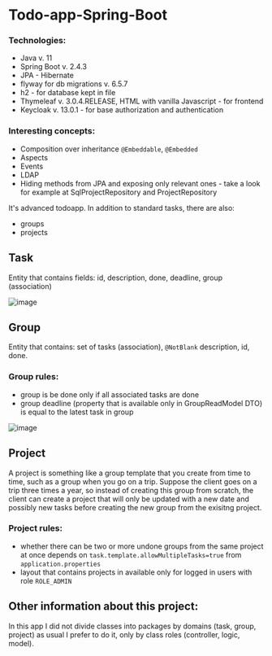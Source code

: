 # Todo-app-Spring-Boot

### Technologies:
* Java v. 11
* Spring Boot v. 2.4.3 
* JPA - Hibernate
* flyway for db migrations v. 6.5.7
* h2 - for database kept in file
* Thymeleaf v. 3.0.4.RELEASE, HTML with vanilla Javascript - for frontend
* Keycloak v. 13.0.1 - for base authorization and authentication


### Interesting concepts:
* Composition over inheritance `@Embeddable`, `@Embedded`
* Aspects
* Events
* LDAP
* Hiding methods from JPA and exposing only relevant ones - take a look for example at SqlProjectRepository and ProjectRepository


It's advanced todoapp. 
In addition to standard tasks, there are also:
* groups
* projects

## Task
Entity that contains fields: id, description, done, deadline, group (association)

![image](https://user-images.githubusercontent.com/71709330/163211568-3616b7c2-9d62-4b2c-bf8c-57e0c35bcf3c.png)


## Group
Entity that contains: set of tasks (association), `@NotBlank` description, id, done.
### Group rules:
* group is be done only if all associated tasks are done
* group deadline (property that is available only in GroupReadModel DTO) is equal to the latest task in group

![image](https://user-images.githubusercontent.com/71709330/163211486-27c007ce-61cf-44ec-befc-73c8f3dc12c9.png)


## Project
A project is something like a group template that you create from time to time, such as a group when you go on a trip. Suppose the client goes on a trip three times a year, so instead of creating this group from scratch, the client can create a project that will only be updated with a new date and possibly new tasks before creating the new group from the exisitng project.
### Project rules:
* whether there can be two or more undone groups from the same project at once depends on `task.template.allowMultipleTasks=true` from `application.properties`
* layout that contains projects in available only for logged in users with role `ROLE_ADMIN`

## Other information about this project:
In this app I did not divide classes into packages by domains (task, group, project) as usual I prefer to do it, only by class roles (controller, logic, model).
